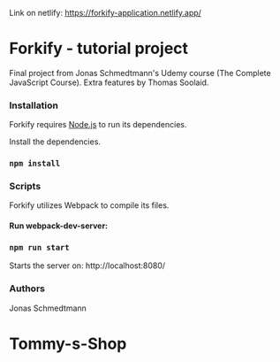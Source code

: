 Link on netlify: https://forkify-application.netlify.app/

# Forkify - tutorial project

Final project from Jonas Schmedtmann's Udemy course (The Complete JavaScript Course). Extra features by Thomas Soolaid.


### Installation

Forkify requires [Node.js](https://nodejs.org/) to run its dependencies.

Install the dependencies.

### `npm install`



### Scripts

Forkify utilizes Webpack to compile its files.

#### Run webpack-dev-server:

### `npm run start`

Starts the server on: http://localhost:8080/



### Authors

Jonas Schmedtmann


# Tommy-s-Shop
